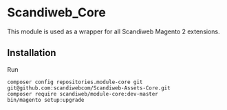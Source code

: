 # Scandiweb_Core

This module is used as a wrapper for all Scandiweb Magento 2 extensions.

## Installation

Run
```
composer config repositories.module-core git git@github.com:scandiwebcom/Scandiweb-Assets-Core.git
composer require scandiweb/module-core:dev-master
bin/magento setup:upgrade
```
